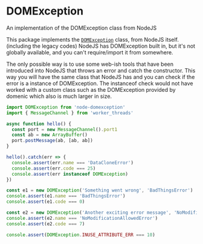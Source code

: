 # DOMException

An implementation of the DOMException class from NodeJS

This package implements the [`DOMException`](https://developer.mozilla.org/en-US/docs/Web/API/DOMException) class, from
NodeJS itself. (including the legacy codes)
NodeJS has DOMException built in, but it's not globally available, and you can't require/import it from somewhere.

The only possible way is to use some web-ish tools that have been introduced into NodeJS that throws an error and catch
the constructor. This way you will have the same class that NodeJS has and you can check if the error is a instance of
DOMException. The instanceof check would not have worked with a custom class such as the DOMException provided by
domenic which also is much larger in size.

```js
import DOMException from 'node-domexception'
import { MessageChannel } from 'worker_threads'

async function hello() {
  const port = new MessageChannel().port1
  const ab = new ArrayBuffer()
  port.postMessage(ab, [ab, ab])
}

hello().catch(err => {
  console.assert(err.name === 'DataCloneError')
  console.assert(err.code === 25)
  console.assert(err instanceof DOMException)
})

const e1 = new DOMException('Something went wrong', 'BadThingsError')
console.assert(e1.name === 'BadThingsError')
console.assert(e1.code === 0)

const e2 = new DOMException('Another exciting error message', 'NoModificationAllowedError')
console.assert(e2.name === 'NoModificationAllowedError')
console.assert(e2.code === 7)

console.assert(DOMException.INUSE_ATTRIBUTE_ERR === 10)
```
